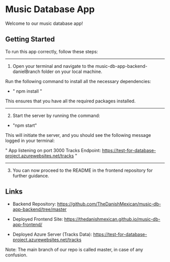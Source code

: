 # Music Database App
Welcome to our music database app!

## Getting Started

To run this app correctly, follow these steps:

---
1. Open your terminal and navigate to the music-db-app-backend-danielBranch folder on your local machine.

Run the following command to install all the necessary dependencies:

+ " npm install "

This ensures that you have all the required packages installed.

---
2. Start the server by running the command:

+ "npm start"

This will initiate the server, and you should see the following message logged in your terminal:

" App listening on port 3000
Tracks Endpoint: https://test-for-database-project.azurewebsites.net/tracks "

---
3. You can now proceed to the README in the frontend repository for further guidance.

## Links

+ Backend Repository: https://github.com/TheDanishMexican/music-db-app-backend/tree/master

+ Deployed Frontend Site: https://thedanishmexican.github.io/music-db-app-frontend/

+ Deployed Azure Server (Tracks Data): https://test-for-database-project.azurewebsites.net/tracks

Note: The main branch of our repo is called master, in case of any confusion.
